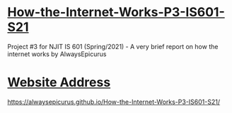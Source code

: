 # [How-the-Internet-Works-P3-IS601-S21](/index.html)
Project #3 for NJIT IS 601 (Spring/2021) - A very brief report on how the internet  works by AlwaysEpicurus

# [Website Address](https://alwaysepicurus.github.io/How-the-Internet-Works-P3-IS601-S21/) 
https://alwaysepicurus.github.io/How-the-Internet-Works-P3-IS601-S21/
